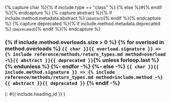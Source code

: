 {% capture char %}{% if include.type == "class" %}.{% else %}#{% endif %}{% endcapture %}
{% capture abstract %}{% if include.method.metadata.abstract %} <small>(abstract)</small>{% endif %}{% endcapture %}
{% capture deprecated %}{% if include.method.metadata.deprecated %} <small>(deprecated)</small>{% endif %}{% endcapture %}

<h3>
  {% if include.method.overloads.size > 0 %}
  {% for overload in method.overloads %}
  <code>{{ char }}{{ overload.signature }} => {% include reference/methods/return_types.md method=overload -%}{{ abstract }}{{ deprecated }}</code>{% unless forloop.last %}<br />{% endunless %}
  {%- endfor -%}
  {%- else -%}
  <code>{{ char }}{{ include.method.signature }} => {% include reference/methods/return_types.md method=include.method -%}{{ abstract }}{{ deprecated }}</code>
  {% endif -%}
</h3>
{: #{{ include.heading_id }} }

